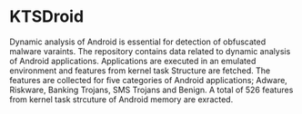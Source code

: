 # KTSDroid
Dynamic analysis of Android is essential for detection of obfuscated malware varaints. The repository contains data related to dynamic analysis of Android applications.
Applications are executed in an emulated environment and features from kernel task Structure are fetched. The features are collected for five categories of Android applications;
Adware, Riskware, Banking Trojans, SMS Trojans and Benign. A total of 526 features from kernel task strcuture of Android memory are exracted.  
